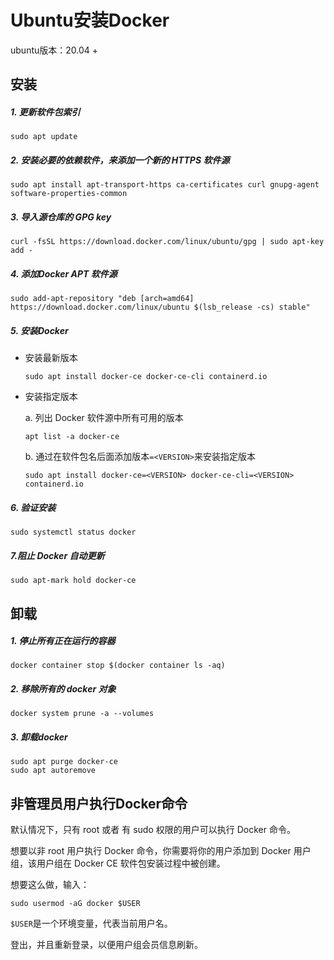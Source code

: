 # Ubuntu安装Docker

ubuntu版本：20.04 +

## 安装

##### 1. 更新软件包索引

```shell
sudo apt update
```

##### 2. 安装必要的依赖软件，来添加一个新的 HTTPS 软件源

```shell
sudo apt install apt-transport-https ca-certificates curl gnupg-agent software-properties-common
```

##### 3. 导入源仓库的 GPG key

```shell
curl -fsSL https://download.docker.com/linux/ubuntu/gpg | sudo apt-key add -
```

##### 4. 添加Docker APT 软件源

```shell
sudo add-apt-repository "deb [arch=amd64] https://download.docker.com/linux/ubuntu $(lsb_release -cs) stable"
```

##### 5. 安装Docker

- 安装最新版本

  ```shell
  sudo apt install docker-ce docker-ce-cli containerd.io
  ```

- 安装指定版本

  a. 列出 Docker 软件源中所有可用的版本

  ```shell
  apt list -a docker-ce
  ```

  b. 通过在软件包名后面添加版本`=<VERSION>`来安装指定版本

  ```shell
  sudo apt install docker-ce=<VERSION> docker-ce-cli=<VERSION> containerd.io
  ```

##### 6. 验证安装

```shell
sudo systemctl status docker
```

##### 7.阻止 Docker 自动更新

```shell
sudo apt-mark hold docker-ce
```



## 卸载

##### 1. 停止所有正在运行的容器

```shell
docker container stop $(docker container ls -aq)
```

##### 2. 移除所有的 docker 对象

```shell
docker system prune -a --volumes
```

##### 3. 卸载docker

```shell
sudo apt purge docker-ce
sudo apt autoremove
```



## 非管理员用户执行Docker命令

默认情况下，只有 root 或者 有 sudo 权限的用户可以执行 Docker 命令。

想要以非 root 用户执行 Docker 命令，你需要将你的用户添加到 Docker 用户组，该用户组在 Docker CE 软件包安装过程中被创建。

想要这么做，输入：

```shell
sudo usermod -aG docker $USER
```

`$USER`是一个环境变量，代表当前用户名。

登出，并且重新登录，以便用户组会员信息刷新。